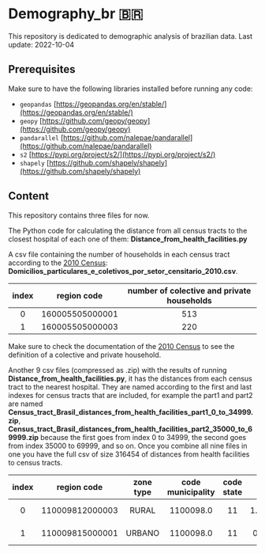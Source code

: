 # Demography_br :brazil:

This repository is dedicated to demographic analysis of brazilian data. Last update: 2022-10-04

## Prerequisites

Make sure to have the following libraries installed before running any code:

- ```geopandas``` [https://geopandas.org/en/stable/](https://geopandas.org/en/stable/)
- ```geopy``` [https://github.com/geopy/geopy](https://github.com/geopy/geopy)
- ```pandarallel``` [https://github.com/nalepae/pandarallel](https://github.com/nalepae/pandarallel)
- ```s2``` [https://pypi.org/project/s2/](https://pypi.org/project/s2/)
- ```shapely``` [https://github.com/shapely/shapely](https://github.com/shapely/shapely)

## Content

This repository contains three files for now.

The Python code for calculating the distance from all census tracts to the closest hospital of each one of them: **Distance_from_health_facilities.py**

A csv file containing the number of households in each census tract according to the [2010 Census](https://www.ibge.gov.br/estatisticas/sociais/populacao/9662-censo-demografico-2010.html?edicao=10410&t=resultados): **Domicilios_particulares_e_coletivos_por_setor_censitario_2010.csv**.

| index | region code | number of colective and private households |
|:--:|:--:|:--:|
| 0 | 160005505000001 | 513 |
| 1 | 160005505000003 | 220 |

Make sure to check the documentation of the [2010 Census](https://www.ibge.gov.br/estatisticas/sociais/populacao/9662-censo-demografico-2010.html?edicao=10410&t=resultados) to see the definition of a colective and private household.

Another 9 csv files (compressed as .zip) with the results of running **Distance_from_health_facilities.py**, it has the distances from each census tract to the nearest hospital. They are named according to the first and last indexes for census tracts that are included, for example the part1 and part2 are named **Census_tract_Brasil_distances_from_health_facilities_part1_0_to_34999.zip**, **Census_tract_Brasil_distances_from_health_facilities_part2_35000_to_69999.zip** because the first goes from index 0 to 34999, the second goes from index 35000 to 69999, and so on. Once you combine all nine files in one you have the full csv of size 316454 of distances from health facilities to census tracts.

| index | region code | zone type | code municipality | code state | minimum_dist | geometry |
|:-----:|:-----------:|:---------:|:-----------------:|:----------:|:------------:|:--------:|
| 0 | 110009812000003 | RURAL | 1100098.0 | 11 | 1.7195346365794169 | MULTIPOLYGON (((-60.8957500655381... |
| 1 | 110009815000001 | URBANO | 1100098.0 | 11 | 0.198243016483891 | MULTIPOLYGON (((-60.74999357721507... |
